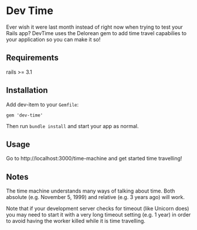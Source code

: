 Dev Time
========

Ever wish it were last month instead of right now when trying to test
your Rails app? DevTime uses the Delorean gem to add time travel capabilies
to your application so you can make it so!

Requirements
------------

rails &gt;= 3.1

Installation
------------

Add dev-item to your `Gemfile`:

    gem 'dev-time'


Then run `bundle install` and start your app as normal.

Usage
-----

Go to http://localhost:3000/time-machine and get started time travelling!

Notes
-----
The time machine understands many ways of talking about time. Both absolute
(e.g. November 5, 1999) and relative (e.g. 3 years ago) will work.

Note that if your development server checks for timeout (like Unicorn does)
you may need to start it with a very long timeout setting (e.g. 1 year) in
order to avoid having the worker killed while it is time travelling.
